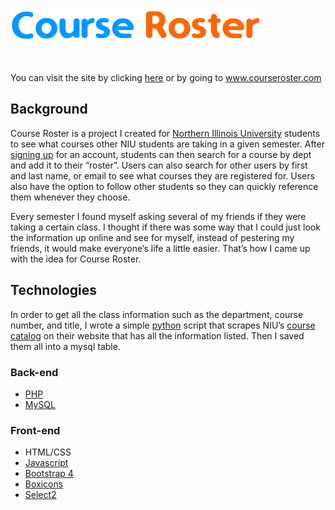 <br>

![Logo](logo.png)

<br>

You can visit the site by clicking [here](https://courseroster.com/login.php) or by going to www.courseroster.com

## Background
Course Roster is a project I created for [Northern Illinois University](https://www.niu.edu/index.shtml) students to see what courses other NIU students are taking in a given semester. After [signing up](https://courseroster.com/createAccount.php) for an account, students can then search for a course by dept and add it to their “roster”. Users can also search for other users by first and last name, or email to see what courses they are registered for. Users also have the option to follow other students so they can quickly reference them whenever they choose.

Every semester I found myself asking several of my friends if they were taking a certain class. I thought if there was some way that I could just look the information up online and see for myself, instead of pestering my friends, it would make everyone’s life a little easier. That’s how I came up with the idea for Course Roster.


## Technologies

In order to get all the class information such as the department, course number, and title, I wrote a simple [python](https://www.python.org/) script that scrapes NIU’s [course catalog](http://catalog.niu.edu/content.php?catoid=48&navoid=2305) on their website that has all the information listed. Then I saved them all into a mysql table.

### Back-end
* [PHP](https://www.php.net/)
* [MySQL](https://www.mysql.com/)

### Front-end
* HTML/CSS
* [Javascript](https://www.javascript.com/)
* [Bootstrap 4](https://getbootstrap.com/)
* [Boxicons](https://boxicons.com/)
* [Select2](https://select2.org/)
